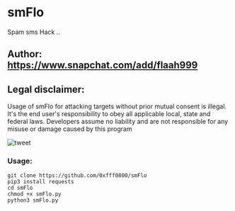 # smFlo
Spam sms Hack ..


## Author: https://www.snapchat.com/add/flaah999

## Legal disclaimer:

Usage of smFlo for attacking targets without prior mutual consent is illegal. It's the end user's responsibility to obey all applicable local, state and federal laws. Developers assume no liability and are not responsible for any misuse or damage caused by this program 

![tweet](https://www9.0zz0.com/2020/04/10/06/220554597.png)


### Usage:
```
git clone https://github.com/0xfff0800/smFlo
pip3 install requests
cd smFlo
chmod +x smFlo.py
python3 smFlo.py


